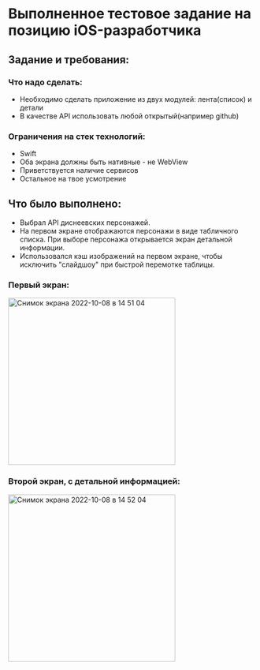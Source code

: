 # Выполненное тестовое задание на позицию iOS-разработчика

## Задание и требования:

### Что надо сделать:
+ Необходимо сделать приложение из двух модулей: лента(список) и детали
+ В качестве API использовать любой открытый(например github)

### Ограничения на стек технологий:

+ Swift
+ Оба экрана должны быть нативные - не WebView
+ Приветствуется наличие сервисов
+ Остальное на твое усмотрение

## Что было выполнено:

+ Выбрал API диснеевских персонажей. 
+ На первом экране отображаются персонажи в виде табличного списка. При выборе персонажа открывается экран детальной информации.
+ Использовался кэш изображений на первом экране, чтобы исключить "слайдшоу" при быстрой перемотке таблицы.

### Первый экран:
<img width="339" alt="Снимок экрана 2022-10-08 в 14 51 04" src="https://user-images.githubusercontent.com/34001634/194706050-0be2845b-636e-47c0-9c1f-7bfe89547966.png">

### Второй экран, с детальной информацией:
<img width="339" alt="Снимок экрана 2022-10-08 в 14 52 04" src="https://user-images.githubusercontent.com/34001634/194706095-53d5f94d-0ce1-4c89-a313-f693faa6433a.png">
